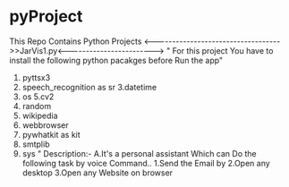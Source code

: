 # pyProject
This Repo Contains Python Projects
<----------------------------------->>JarVis1.py<------------------------>
"
For this project You have to install the following python pacakges before Run the app"
1. pyttsx3
2. speech_recognition as sr
3.datetime
4. os
5.cv2
6.  random
7. wikipedia
8. webbrowser
9. pywhatkit as kit
10. smtplib 
11. sys
"
Description:-
A.It's a personal assistant Which can Do the following task by voice Command..
1.Send the Email by 
2.Open any desktop 
3.Open any Website on browser 

